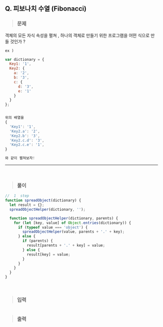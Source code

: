 ## Q. 피보나치 수열 (Fibonacci)

> ### 문제

객체의 모든 자식 속성을 펼쳐 , 하나의 객체로 만들기 위한 프로그램을 어떤 식으로 만들 것인가 ?

```javascript
ex )

var dictionary = {
  Key1: '1',
  Key2: {
    a: '2',
    b: '3',
    c: {
      d: '3',
      e: '1'
    }
  }
};


위의 배열을
{
  'Key1': '1',
  'Key2.a': '2',
  'Key2.b': '3',
  'Key2.c.d': '3',
  'Key2.c.e': '1',
}

와 같이 펼쳐보자!
```

---

 <br/>

> ### 풀이

```javascript
//  1  step
function spreadObject(dictionary) {
  let result = {};
  spreadObjectHelper(dictionary, '');

  function spreadObjectHelper(dictionary, parents) {
    for (let [key, value] of Object.entries(dictionary)) {
      if (typeof value === 'object') {
        spreadObjectHelper(value, parents + '.' + key);
      } else {
        if (parents) {
          result[parents + '.' + key] = value;
        } else {
          result[key] = value;
        }
      }
    }
  }
}
```

 <br/>

> ### 입력

```javascript
```

> ### 출력

```javascript
```
